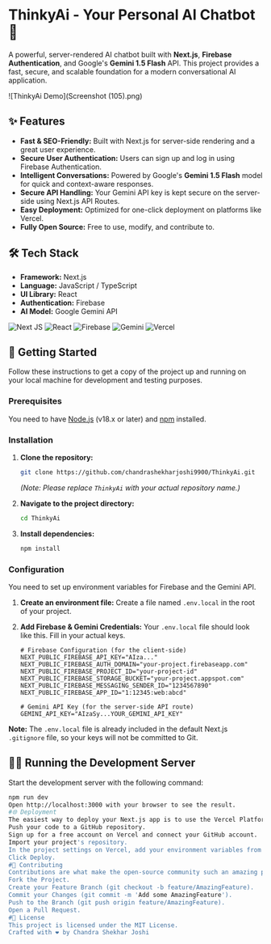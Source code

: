 # ThinkyAi - Your Personal AI Chatbot 🤖

A powerful, server-rendered AI chatbot built with **Next.js**, **Firebase Authentication**, and Google's **Gemini 1.5 Flash** API. This project provides a fast, secure, and scalable foundation for a modern conversational AI application.

<!-- Add a screenshot or a GIF of your project here for a better impression! -->
![ThinkyAi Demo](Screenshot (105).png)

## ✨ Features

-   **Fast & SEO-Friendly:** Built with Next.js for server-side rendering and a great user experience.
-   **Secure User Authentication:** Users can sign up and log in using Firebase Authentication.
-   **Intelligent Conversations:** Powered by Google's **Gemini 1.5 Flash** model for quick and context-aware responses.
-   **Secure API Handling:** Your Gemini API key is kept secure on the server-side using Next.js API Routes.
-   **Easy Deployment:** Optimized for one-click deployment on platforms like Vercel.
-   **Fully Open Source:** Free to use, modify, and contribute to.

## 🛠️ Tech Stack

-   **Framework:** Next.js
-   **Language:** JavaScript / TypeScript
-   **UI Library:** React
-   **Authentication:** Firebase
-   **AI Model:** Google Gemini API

![Next JS](https://img.shields.io/badge/Next.js-000000?style=for-the-badge&logo=nextdotjs&logoColor=white)
![React](https://img.shields.io/badge/React-20232A?style=for-the-badge&logo=react&logoColor=61DAFB)
![Firebase](https://img.shields.io/badge/Firebase-FFCA28?style=for-the-badge&logo=firebase&logoColor=black)
![Gemini](https://img.shields.io/badge/Gemini_API-4285F4?style=for-the-badge&logo=google&logoColor=white)
![Vercel](https://img.shields.io/badge/Vercel-000000?style=for-the-badge&logo=vercel&logoColor=white)

## 🚀 Getting Started

Follow these instructions to get a copy of the project up and running on your local machine for development and testing purposes.

### Prerequisites

You need to have [Node.js](https://nodejs.org/) (v18.x or later) and [npm](https://www.npmjs.com/) installed.

### Installation

1.  **Clone the repository:**
    ```bash
    git clone https://github.com/chandrashekharjoshi9900/ThinkyAi.git
    ```
    *(Note: Please replace `ThinkyAi` with your actual repository name.)*

2.  **Navigate to the project directory:**
    ```bash
    cd ThinkyAi
    ```

3.  **Install dependencies:**
    ```bash
    npm install
    ```

### Configuration

You need to set up environment variables for Firebase and the Gemini API.

1.  **Create an environment file:**
    Create a file named `.env.local` in the root of your project.

2.  **Add Firebase & Gemini Credentials:**
    Your `.env.local` file should look like this. Fill in your actual keys.

    ```env
    # Firebase Configuration (for the client-side)
    NEXT_PUBLIC_FIREBASE_API_KEY="AIza..."
    NEXT_PUBLIC_FIREBASE_AUTH_DOMAIN="your-project.firebaseapp.com"
    NEXT_PUBLIC_FIREBASE_PROJECT_ID="your-project-id"
    NEXT_PUBLIC_FIREBASE_STORAGE_BUCKET="your-project.appspot.com"
    NEXT_PUBLIC_FIREBASE_MESSAGING_SENDER_ID="1234567890"
    NEXT_PUBLIC_FIREBASE_APP_ID="1:12345:web:abcd"

    # Gemini API Key (for the server-side API route)
    GEMINI_API_KEY="AIzaSy...YOUR_GEMINI_API_KEY"
    ```

**Note:** The `.env.local` file is already included in the default Next.js `.gitignore` file, so your keys will not be committed to Git.

## 🏃‍♂️ Running the Development Server

Start the development server with the following command:

```bash
npm run dev
Open http://localhost:3000 with your browser to see the result.
#🌐 Deployment
The easiest way to deploy your Next.js app is to use the Vercel Platform.
Push your code to a GitHub repository.
Sign up for a free account on Vercel and connect your GitHub account.
Import your project's repository.
In the project settings on Vercel, add your environment variables from the .env.local file.
Click Deploy.
#🤝 Contributing
Contributions are what make the open-source community such an amazing place to learn, inspire, and create. Any contributions you make are greatly appreciated.
Fork the Project.
Create your Feature Branch (git checkout -b feature/AmazingFeature).
Commit your Changes (git commit -m 'Add some AmazingFeature').
Push to the Branch (git push origin feature/AmazingFeature).
Open a Pull Request.
#📄 License
This project is licensed under the MIT License.
Crafted with ❤️ by Chandra Shekhar Joshi
